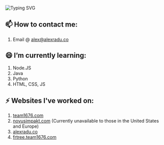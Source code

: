 ![Typing SVG](https://readme-typing-svg.demolab.com?font=&size=30&pause=1000&color=F1F6FB&vCenter=true&width=1050&lines=%F0%9F%91%8B+Hello+there;%F0%9F%99%83+My+name+is+Alex+Radu;%F0%9F%92%BB+I+like+coding+(and+computers);%F0%9F%A7%AA+I'm+taking+APCS+at+my+High+School;%F0%9F%A4%96+I'm+currently+learning+Python%2C+NodeJS%2C+and+Java)

## 📫 How to contact me:
1. Email @ alex@alexradu.co

## 😄 I’m currently learning:
1. Node.JS
2. Java
3. Python
4. HTML, CSS, JS

## ⚡ Websites I've worked on:
1. [team1676.com](https://team1676.com)
2. [novusimpakt.com](https://www.novusimpakt.com) (Currently unavailable to those in the United States and Europe)
3. [alexradu.co](https://alexradu.co)
4. [frtree.team1676.com](https://frtree.team1676.com)
<!--
**alextheradu/alextheradu** is a ✨ _special_ ✨ repository because its `README.md` (this file) appears on your GitHub profile.

Here are some ideas to get you started:

- 🔭 I’m currently working on ...
- 🌱 I’m currently learning ...
- 👯 I’m looking to collaborate on ...
- 🤔 I’m looking for help with ...
- 💬 Ask me about ...
- 📫 How to reach me: ...
- 😄 Pronouns: ...
- ⚡ Fun fact: ...
-->
